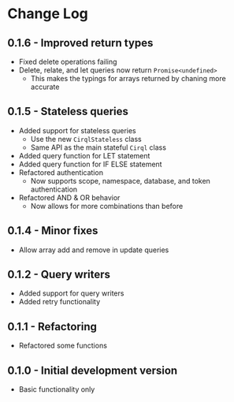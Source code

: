 # Change Log

## 0.1.6 - Improved return types
- Fixed delete operations failing
- Delete, relate, and let queries now return `Promise<undefined>`
	- This makes the typings for arrays returned by chaning more accurate

## 0.1.5 - Stateless queries
- Added support for stateless queries
	- Use the new `CirqlStateless` class
	- Same API as the main stateful `Cirql` class
- Added query function for LET statement
- Added query function for IF ELSE statement
- Refactored authentication
	- Now supports scope, namespace, database, and token authentication
- Refactored AND & OR behavior
	- Now allows for more combinations than before

## 0.1.4 - Minor fixes
- Allow array add and remove in update queries

## 0.1.2 - Query writers
- Added support for query writers
- Added retry functionality

## 0.1.1 - Refactoring
- Refactored some functions

## 0.1.0 - Initial development version
- Basic functionality only